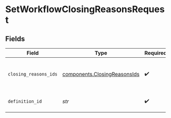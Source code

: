 # SetWorkflowClosingReasonsRequest


## Fields

| Field                                                                        | Type                                                                         | Required                                                                     | Description                                                                  | Example                                                                      |
| ---------------------------------------------------------------------------- | ---------------------------------------------------------------------------- | ---------------------------------------------------------------------------- | ---------------------------------------------------------------------------- | ---------------------------------------------------------------------------- |
| `closing_reasons_ids`                                                        | [components.ClosingReasonsIds](../../models/components/closingreasonsids.md) | :heavy_check_mark:                                                           | set all closing reasons for a specific definition                            |                                                                              |
| `definition_id`                                                              | *str*                                                                        | :heavy_check_mark:                                                           | ID of a workflow definition                                                  | 7889                                                                         |